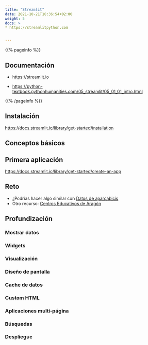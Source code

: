 ```yaml
---
title: "Streamlit"
date: 2021-10-21T10:36:54+02:00
weight: 5
docs: >
* https://streamlitpython.com


---
```


{{% pageinfo %}}
## Documentación 
* https://streamlit.io

* https://python-textbook.pythonhumanities.com/05_streamlit/05_01_01_intro.html

{{% /pageinfo %}}

## Instalación

https://docs.streamlit.io/library/get-started/installation

## Conceptos básicos

## Primera aplicación
https://docs.streamlit.io/library/get-started/create-an-app

## Reto
* ¿Podrías hacer algo similar con [Datos de aparcabicis](https://www.zaragoza.es/sede/portal/datos-abiertos/servicio/catalogo/296)
* Otro recurso: [Centros Educativos de Aragón](./centros.json)

## Profundización
### Mostrar datos

### Widgets

### Visualización

### Diseño de pantalla

### Cache de datos

### Custom HTML

### Aplicaciones multi-página

### Búsquedas

### Despliegue